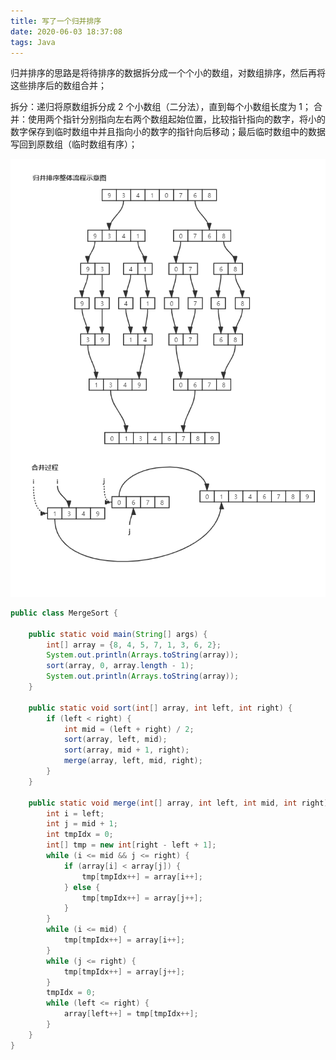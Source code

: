```yaml
---
title: 写了一个归并排序
date: 2020-06-03 18:37:08
tags: Java
---
```


归并排序的思路是将待排序的数据拆分成一个个小的数组，对数组排序，然后再将这些排序后的数组合并；

拆分：递归将原数组拆分成 2 个小数组（二分法），直到每个小数组长度为 1；
合并：使用两个指针分别指向左右两个数组起始位置，比较指针指向的数字，将小的数字保存到临时数组中并且指向小的数字的指针向后移动；最后临时数组中的数据写回到原数组（临时数组有序）；

![merge_sort](/images/merge_sort.png)

<!--more-->

```java
public class MergeSort {

    public static void main(String[] args) {
        int[] array = {8, 4, 5, 7, 1, 3, 6, 2};
        System.out.println(Arrays.toString(array));
        sort(array, 0, array.length - 1);
        System.out.println(Arrays.toString(array));
    }

    public static void sort(int[] array, int left, int right) {
        if (left < right) {
            int mid = (left + right) / 2;
            sort(array, left, mid);
            sort(array, mid + 1, right);
            merge(array, left, mid, right);
        }
    }

    public static void merge(int[] array, int left, int mid, int right) {
        int i = left;
        int j = mid + 1;
        int tmpIdx = 0;
        int[] tmp = new int[right - left + 1];
        while (i <= mid && j <= right) {
            if (array[i] < array[j]) {
                tmp[tmpIdx++] = array[i++];
            } else {
                tmp[tmpIdx++] = array[j++];
            }
        }
        while (i <= mid) {
            tmp[tmpIdx++] = array[i++];
        }
        while (j <= right) {
            tmp[tmpIdx++] = array[j++];
        }
        tmpIdx = 0;
        while (left <= right) {
            array[left++] = tmp[tmpIdx++];
        }
    }
}
```
